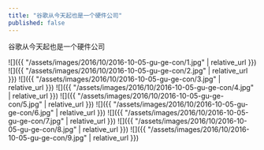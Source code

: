 ```yaml
---
title: "谷歌从今天起也是一个硬件公司"
published: false
---
```

谷歌从今天起也是一个硬件公司



![]({{ "/assets/images/2016/10/2016-10-05-gu-ge-con/1.jpg" | relative_url }})
![]({{ "/assets/images/2016/10/2016-10-05-gu-ge-con/2.jpg" | relative_url }})
![]({{ "/assets/images/2016/10/2016-10-05-gu-ge-con/3.jpg" | relative_url }})
![]({{ "/assets/images/2016/10/2016-10-05-gu-ge-con/4.jpg" | relative_url }})
![]({{ "/assets/images/2016/10/2016-10-05-gu-ge-con/5.jpg" | relative_url }})
![]({{ "/assets/images/2016/10/2016-10-05-gu-ge-con/6.jpg" | relative_url }})
![]({{ "/assets/images/2016/10/2016-10-05-gu-ge-con/7.jpg" | relative_url }})
![]({{ "/assets/images/2016/10/2016-10-05-gu-ge-con/8.jpg" | relative_url }})
![]({{ "/assets/images/2016/10/2016-10-05-gu-ge-con/9.jpg" | relative_url }})
